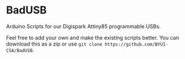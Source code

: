 # BadUSB
Arduino Scripts for our Digispark Attiny85 programmable USBs. 

Feel free to add your own and make the existing scripts better. You can download this as a zip or use `git clone https://github.com/BYUI-CSA/BadUSB`. 